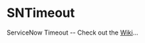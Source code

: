 # SNTimeout
ServiceNow Timeout --
Check out the [Wiki](https://github.com/xxJimxx/SNTimeout/wiki)...
